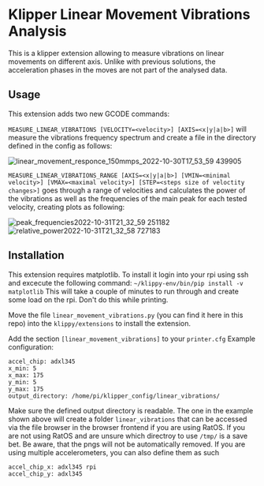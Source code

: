 # Klipper Linear Movement Vibrations Analysis
This is a klipper extension allowing to measure vibrations on linear movements on different axis. Unlike with previous solutions, the acceleration phases in the moves are not part of the analysed data. 

## Usage
This extension adds two new GCODE commands:

`MEASURE_LINEAR_VIBRATIONS [VELOCITY=<velocity>] [AXIS=<x|y|a|b>]` will measure the vibrations frequency spectrum and create a file in the directory defined in the config as follows:

![linear_movement_responce_150mmps_2022-10-30T17_53_59 439905](https://user-images.githubusercontent.com/20718963/199113335-7f21d635-22e4-4c77-abc3-ec5677382064.png)

`MEASURE_LINEAR_VIBRATIONS_RANGE [AXIS=<x|y|a|b>] [VMIN=<minimal velocity>] [VMAX=<maximal velocity>] [STEP=<steps size of veloctity changes>]` goes through a range of velocities and calculates the power of the vibrations as well as the frequencies of the main peak for each tested velocity, creating plots as following:

![peak_frequencies2022-10-31T21_32_59 251182](https://user-images.githubusercontent.com/20718963/199114761-f4592815-93a7-43ba-8a97-2cb7aaf6614a.png)
![relative_power2022-10-31T21_32_58 727183](https://user-images.githubusercontent.com/20718963/199114782-a5c26bd9-f85c-4b45-90e0-74596a00c371.png)


## Installation
This extension requires matplotlib. To install it login into your rpi using ssh and excecute the following command:
```~/klippy-env/bin/pip install -v matplotlib```
This will take a couple of minutes to run through and create some load on the rpi. Don't do this while printing. 

Move the file `linear_movement_vibrations.py` (you can find it here in this repo) into the `klippy/extensions` to install the extension. 

Add the section `[linear_movement_vibrations]` to your `printer.cfg`
Example configuration:
```[linear_movement_vibrations]
accel_chip: adxl345
x_min: 5
x_max: 175
y_min: 5
y_max: 175
output_directory: /home/pi/klipper_config/linear_vibrations/
```
Make sure the defined output directory is readable. The one in the example shown above will create a folder `linear_vibrations` that can be accessed via the file browser in the browser frontend if you are using RatOS. If you are not using RatOS and are unsure which directroy to use `/tmp/` is a save bet. Be aware, that the pngs will not be automatically removed. 
If you are using multiple accelerometers, you can also define them as such
```
accel_chip_x: adxl345 rpi
accel_chip_y: adxl345
```

